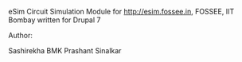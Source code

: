 eSim Circuit Simulation Module for http://esim.fossee.in, FOSSEE, IIT Bombay written for Drupal 7

Author: 

Sashirekha BMK
Prashant Sinalkar

